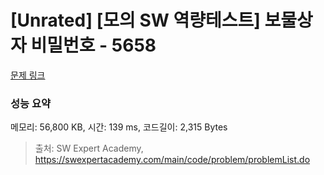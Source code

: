 # [Unrated] [모의 SW 역량테스트] 보물상자 비밀번호 - 5658 

[문제 링크](https://swexpertacademy.com/main/code/problem/problemDetail.do?contestProbId=AWXRUN9KfZ8DFAUo) 

### 성능 요약

메모리: 56,800 KB, 시간: 139 ms, 코드길이: 2,315 Bytes



> 출처: SW Expert Academy, https://swexpertacademy.com/main/code/problem/problemList.do